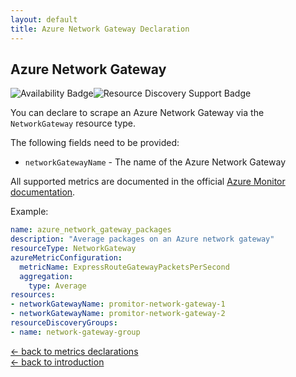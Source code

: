 ```yaml
---
layout: default
title: Azure Network Gateway Declaration
---
```


## Azure Network Gateway

![Availability Badge](https://img.shields.io/badge/Available%20Starting-v2.0-green.svg)![Resource Discovery Support Badge](https://img.shields.io/badge/Support%20for%20Resource%20Discovery-Yes-green.svg)

You can declare to scrape an Azure Network Gateway via the `NetworkGateway` resource
type.

The following fields need to be provided:

- `networkGatewayName` - The name of the Azure Network Gateway

All supported metrics are documented in the official [Azure Monitor documentation](https://docs.microsoft.com/en-us/azure/azure-monitor/platform/metrics-supported#microsoftnetworkvirtualnetworkgateways).

Example:

```yaml
name: azure_network_gateway_packages
description: "Average packages on an Azure network gateway"
resourceType: NetworkGateway
azureMetricConfiguration:
  metricName: ExpressRouteGatewayPacketsPerSecond
  aggregation:
    type: Average
resources:
- networkGatewayName: promitor-network-gateway-1
- networkGatewayName: promitor-network-gateway-2
resourceDiscoveryGroups:
- name: network-gateway-group
```

<!-- markdownlint-disable MD033 -->
[&larr; back to metrics declarations](/configuration/v2.x/metrics)<br />
[&larr; back to introduction](/)
<!-- markdownlint-enable -->
